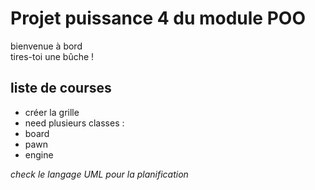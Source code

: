 # Projet puissance 4 du module POO

bienvenue à bord  
tires-toi une bûche !

## liste de courses
- créer la grille
- need plusieurs classes : 
 - board
 - pawn
 - engine

*check le langage UML pour la planification*